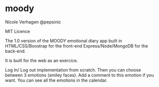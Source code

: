 # moody

Nicole Verhagen @pepsinic

MIT Licence

The 1.0 version of the MOODY emotional diary app built in HTML/CSS/Boostrap for the front-end 
Express/Node/MongoDB for the back-end.

It is built for the web as an exercice.

Log In/ Log out implementation from scratch.
Then you can choose between 3 emotions (smiley faces).
Add a comment to this emotion if you want.
You can see all the emotions in the calendar.
